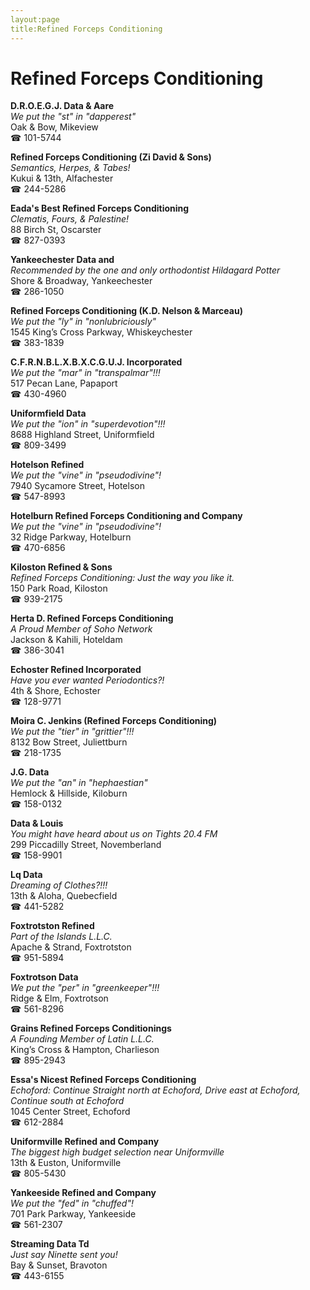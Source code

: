 ```yaml
---
layout:page
title:Refined Forceps Conditioning
---
```

# Refined Forceps Conditioning

**D.R.O.E.G.J. Data & Aare**  
_We put the "st" in "dapperest"_  
Oak & Bow, Mikeview  
☎ 101-5744



**Refined Forceps Conditioning (Zi David & Sons)**  
_Semantics, Herpes, & Tabes!_  
Kukui & 13th, Alfachester  
☎ 244-5286



**Eada's Best Refined Forceps Conditioning**  
_Clematis, Fours, & Palestine!_  
88 Birch St, Oscarster  
☎ 827-0393



**Yankeechester Data and**  
_Recommended by the one and only orthodontist Hildagard Potter_  
Shore & Broadway, Yankeechester  
☎ 286-1050



**Refined Forceps Conditioning (K.D. Nelson & Marceau)**  
_We put the "ly" in "nonlubriciously"_  
1545 King’s Cross Parkway, Whiskeychester  
☎ 383-1839



**C.F.R.N.B.L.X.B.X.C.G.U.J. Incorporated**  
_We put the "mar" in "transpalmar"!!!_  
517 Pecan Lane, Papaport  
☎ 430-4960



**Uniformfield Data**  
_We put the "ion" in "superdevotion"!!!_  
8688 Highland Street, Uniformfield  
☎ 809-3499



**Hotelson Refined**  
_We put the "vine" in "pseudodivine"!_  
7940 Sycamore Street, Hotelson  
☎ 547-8993



**Hotelburn Refined Forceps Conditioning and Company**  
_We put the "vine" in "pseudodivine"!_  
32 Ridge Parkway, Hotelburn  
☎ 470-6856



**Kiloston Refined & Sons**  
_Refined Forceps Conditioning: Just the way you like it._  
150 Park Road, Kiloston  
☎ 939-2175



**Herta D. Refined Forceps Conditioning**  
_A Proud Member of Soho Network_  
Jackson & Kahili, Hoteldam  
☎ 386-3041



**Echoster Refined Incorporated**  
_Have you ever wanted Periodontics?!_  
4th & Shore, Echoster  
☎ 128-9771



**Moira C. Jenkins (Refined Forceps Conditioning)**  
_We put the "tier" in "grittier"!!!_  
8132 Bow Street, Juliettburn  
☎ 218-1735



**J.G. Data**  
_We put the "an" in "hephaestian"_  
Hemlock & Hillside, Kiloburn  
☎ 158-0132



**Data & Louis**  
_You might have heard about us on Tights 20.4 FM_  
299 Piccadilly Street, Novemberland  
☎ 158-9901



**Lq Data**  
_Dreaming of Clothes?!!!_  
13th & Aloha, Quebecfield  
☎ 441-5282



**Foxtrotston Refined**  
_Part of the Islands L.L.C._  
Apache & Strand, Foxtrotston  
☎ 951-5894



**Foxtrotson Data**  
_We put the "per" in "greenkeeper"!!!_  
Ridge & Elm, Foxtrotson  
☎ 561-8296



**Grains Refined Forceps Conditionings**  
_A Founding Member of Latin L.L.C._  
King’s Cross & Hampton, Charlieson  
☎ 895-2943



**Essa's Nicest Refined Forceps Conditioning**  
_Echoford: Continue Straight north at Echoford, Drive east at Echoford, Continue south at Echoford_  
1045 Center Street, Echoford  
☎ 612-2884



**Uniformville Refined and Company**  
_The biggest high budget selection near Uniformville_  
13th & Euston, Uniformville  
☎ 805-5430



**Yankeeside Refined and Company**  
_We put the "fed" in "chuffed"!_  
701 Park Parkway, Yankeeside  
☎ 561-2307



**Streaming Data Td**  
_Just say Ninette sent you!_  
Bay & Sunset, Bravoton  
☎ 443-6155



